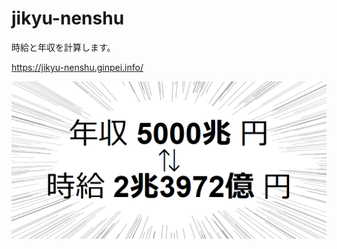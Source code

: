 # jikyu-nenshu

時給と年収を計算します。

https://jikyu-nenshu.ginpei.info/

![年収5000兆円 ⇄ 時給2兆3972億円（ズババババーン）](assets/large-image.png)
